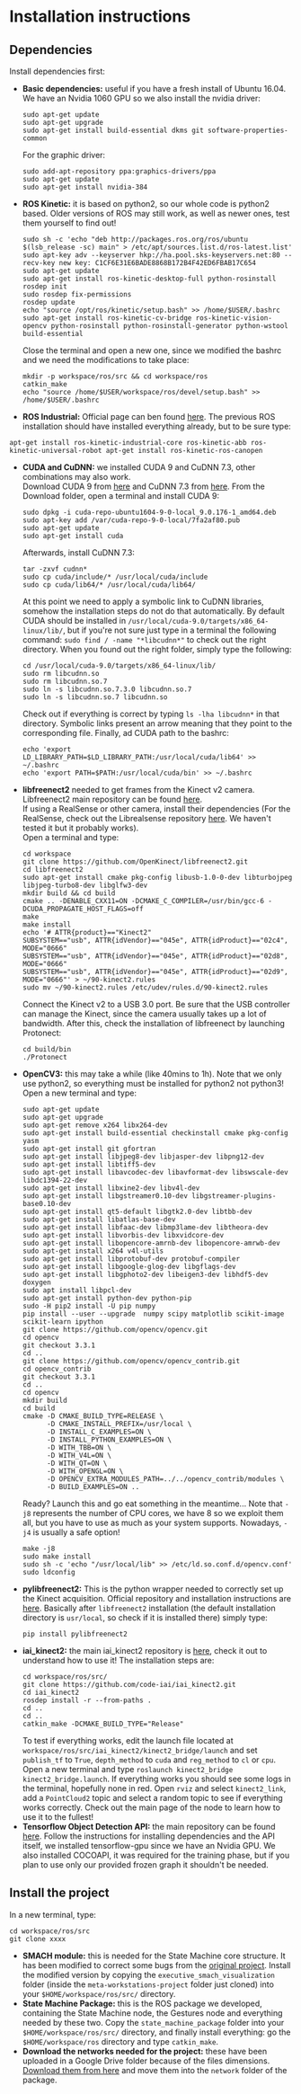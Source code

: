 # Installation instructions
## Dependencies
Install dependencies first:
- **Basic dependencies:** useful if you have a fresh install of Ubuntu 16.04. We have an Nvidia 1060 GPU so we also install the nvidia driver:
  ```
  sudo apt-get update
  sudo apt-get upgrade
  sudo apt-get install build-essential dkms git software-properties-common
  ```
  For the graphic driver:
  ```
  sudo add-apt-repository ppa:graphics-drivers/ppa
  sudo apt-get update
  sudo apt-get install nvidia-384
  ```
- **ROS Kinetic:** it is based on python2, so our whole code is python2 based. Older versions of ROS may still work, as well as newer ones, test them yourself to find out!
  ```
  sudo sh -c 'echo "deb http://packages.ros.org/ros/ubuntu $(lsb_release -sc) main" > /etc/apt/sources.list.d/ros-latest.list'
  sudo apt-key adv --keyserver hkp://ha.pool.sks-keyservers.net:80 --recv-key new key: C1CF6E31E6BADE8868B172B4F42ED6FBAB17C654
  sudo apt-get update
  sudo apt-get install ros-kinetic-desktop-full python-rosinstall
  rosdep init
  sudo rosdep fix-permissions
  rosdep update
  echo "source /opt/ros/kinetic/setup.bash" >> /home/$USER/.bashrc
  sudo apt-get install ros-kinetic-cv-bridge ros-kinetic-vision-opencv python-rosinstall python-rosinstall-generator python-wstool build-essential
  ```
  Close the terminal and open a new one, since we modified the bashrc and we need the modifications to take place:
  ```
  mkdir -p workspace/ros/src && cd workspace/ros
  catkin_make
  echo "source /home/$USER/workspace/ros/devel/setup.bash" >> /home/$USER/.bashrc
  ```
- **ROS Industrial:** Official page can ben found [here](http://wiki.ros.org/Industrial/Install). The previous ROS installation should have installed everything already, but to be sure type:
 ```
 apt-get install ros-kinetic-industrial-core ros-kinetic-abb ros-kinetic-universal-robot apt-get install ros-kinetic-ros-canopen
 ```
- **CUDA and CuDNN:** we installed CUDA 9 and CuDNN 7.3, other combinations may also work.<br>
  Download CUDA 9 from [here](https://developer.nvidia.com/cuda-toolkit-archive) and CuDNN 7.3 from [here](https://developer.nvidia.com/rdp/cudnn-archive).
  From the Download folder, open a terminal and install CUDA 9:
  ```
  sudo dpkg -i cuda-repo-ubuntu1604-9-0-local_9.0.176-1_amd64.deb
  sudo apt-key add /var/cuda-repo-9-0-local/7fa2af80.pub
  sudo apt-get update
  sudo apt-get install cuda
  ```
  Afterwards, install CuDNN 7.3:
  ```
  tar -zxvf cudnn*
  sudo cp cuda/include/* /usr/local/cuda/include
  sudo cp cuda/lib64/* /usr/local/cuda/lib64/
  ```
  At this point we need to apply a symbolic link to CuDNN libraries, somehow the installation steps do not do that automatically. By default CUDA should be installed in `/usr/local/cuda-9.0/targets/x86_64-linux/lib/`, but if you're not sure just type in a terminal the following command: `sudo find / -name "*libcudnn*"` to check out the right directory.
  When you found out the right folder, simply type the following:
  ```
  cd /usr/local/cuda-9.0/targets/x86_64-linux/lib/
  sudo rm libcudnn.so
  sudo rm libcudnn.so.7
  sudo ln -s libcudnn.so.7.3.0 libcudnn.so.7
  sudo ln -s libcudnn.so.7 libcudnn.so
  ```
  Check out if everything is correct by typing `ls -lha libcudnn*` in that directory. Symbolic links present an arrow meaning that they point to the corresponding file.
  Finally, ad CUDA path to the bashrc:
  ```
  echo 'export LD_LIBRARY_PATH=$LD_LIBRARY_PATH:/usr/local/cuda/lib64' >> ~/.bashrc
  echo 'export PATH=$PATH:/usr/local/cuda/bin' >> ~/.bashrc
  ```
- **libfreenect2** needed to get frames from the Kinect v2 camera. Libfreenect2 main repository can be found [here](https://github.com/OpenKinect/libfreenect2). <br>
If using a RealSense or other camera, install their dependencies (For the RealSense, check out the Librealsense repository [here](https://github.com/IntelRealSense/librealsense). We haven't tested it but it probably works).<br>
  Open a terminal and type:
    ```
    cd workspace
    git clone https://github.com/OpenKinect/libfreenect2.git
    cd libfreenect2
    sudo apt-get install cmake pkg-config libusb-1.0-0-dev libturbojpeg libjpeg-turbo8-dev libglfw3-dev
    mkdir build && cd build
    cmake .. -DENABLE_CXX11=ON -DCMAKE_C_COMPILER=/usr/bin/gcc-6 -DCUDA_PROPAGATE_HOST_FLAGS=off
    make
    make install
    echo '# ATTR{product}=="Kinect2"
    SUBSYSTEM=="usb", ATTR{idVendor}=="045e", ATTR{idProduct}=="02c4", MODE="0666"
    SUBSYSTEM=="usb", ATTR{idVendor}=="045e", ATTR{idProduct}=="02d8", MODE="0666"
    SUBSYSTEM=="usb", ATTR{idVendor}=="045e", ATTR{idProduct}=="02d9", MODE="0666"' > ~/90-kinect2.rules
    sudo mv ~/90-kinect2.rules /etc/udev/rules.d/90-kinect2.rules
    ```
    Connect the Kinect v2 to a USB 3.0 port. Be sure that the USB controller can manage the Kinect, since the camera usually takes up a lot of bandwidth. After this, check the installation of libfreenect by launching Protonect:
    ```
    cd build/bin
    ./Protonect
    ```
- **OpenCV3:** this may take a while (like 40mins to 1h). Note that we only use python2, so everything must be installed for python2 not python3! Open a new terminal and type:
  ```
  sudo apt-get update
  sudo apt-get upgrade
  sudo apt-get remove x264 libx264-dev
  sudo apt-get install build-essential checkinstall cmake pkg-config yasm
  sudo apt-get install git gfortran
  sudo apt-get install libjpeg8-dev libjasper-dev libpng12-dev
  sudo apt-get install libtiff5-dev
  sudo apt-get install libavcodec-dev libavformat-dev libswscale-dev libdc1394-22-dev
  sudo apt-get install libxine2-dev libv4l-dev
  sudo apt-get install libgstreamer0.10-dev libgstreamer-plugins-base0.10-dev
  sudo apt-get install qt5-default libgtk2.0-dev libtbb-dev
  sudo apt-get install libatlas-base-dev
  sudo apt-get install libfaac-dev libmp3lame-dev libtheora-dev
  sudo apt-get install libvorbis-dev libxvidcore-dev
  sudo apt-get install libopencore-amrnb-dev libopencore-amrwb-dev
  sudo apt-get install x264 v4l-utils
  sudo apt-get install libprotobuf-dev protobuf-compiler
  sudo apt-get install libgoogle-glog-dev libgflags-dev
  sudo apt-get install libgphoto2-dev libeigen3-dev libhdf5-dev doxygen 
  sudo apt install libpcl-dev
  sudo apt-get install python-dev python-pip
  sudo -H pip2 install -U pip numpy
  pip install --user --upgrade  numpy scipy matplotlib scikit-image scikit-learn ipython
  git clone https://github.com/opencv/opencv.git
  cd opencv
  git checkout 3.3.1
  cd ..
  git clone https://github.com/opencv/opencv_contrib.git
  cd opencv_contrib
  git checkout 3.3.1
  cd ..
  cd opencv
  mkdir build
  cd build
  cmake -D CMAKE_BUILD_TYPE=RELEASE \
        -D CMAKE_INSTALL_PREFIX=/usr/local \
        -D INSTALL_C_EXAMPLES=ON \
        -D INSTALL_PYTHON_EXAMPLES=ON \
        -D WITH_TBB=ON \
        -D WITH_V4L=ON \
        -D WITH_QT=ON \
        -D WITH_OPENGL=ON \
        -D OPENCV_EXTRA_MODULES_PATH=../../opencv_contrib/modules \
        -D BUILD_EXAMPLES=ON ..
  ```
  Ready? Launch this and go eat something in the meantime... Note that `-j8` represents the number of CPU cores, we have 8 so we exploit them all, but you have to use as much as your system supports. Nowadays, `-j4` is usually a safe option!
  ```
  make -j8
  sudo make install
  sudo sh -c 'echo "/usr/local/lib" >> /etc/ld.so.conf.d/opencv.conf'
  sudo ldconfig
  ```
- **pylibfreenect2:** This is the python wrapper needed to correctly set up the Kinect acquisition. Official repository and installation instructions are [here](https://github.com/r9y9/pylibfreenect2/blob/master/docs/installation.rst). Basically after `libfreenect2` installation (the default installation directory is `usr/local`, so check if it is installed there) simply type:
  ```
  pip install pylibfreenect2
  ```
- **iai_kinect2:** the main iai_kinect2 repository is [here](https://github.com/code-iai/iai_kinect2), check it out to understand how to use it! The installation steps are:
  ```
  cd workspace/ros/src/
  git clone https://github.com/code-iai/iai_kinect2.git 
  cd iai_kinect2
  rosdep install -r --from-paths .
  cd ..
  cd ..
  catkin_make -DCMAKE_BUILD_TYPE="Release"
  ```
  To test if everything works, edit the launch file located at `workspace/ros/src/iai_kinect2/kinect2_bridge/launch` and set `publish_tf` to `True`, `depth_method` to `cuda` and `reg_method` to `cl` or `cpu`.<br>
  Open a new terminal and type `roslaunch kinect2_bridge kinect2_bridge.launch`.   If everything works you should see some logs in the terminal, hopefully none in red. Open `rviz` and select `kinect2_link`, add a `PointCloud2` topic and select a random topic to see if everything works correctly. Check out the main page of the node to learn how to use it to the fullest!
- **Tensorflow Object Detection API:** the main repository can be found [here](https://github.com/tensorflow/models/tree/master/research/object_detection). Follow the instructions for installing dependencies and the API itself, we installed tensorflow-gpu since we have an Nvidia GPU. We also installed COCOAPI, it was required for the training phase, but if you plan to use only our provided frozen graph it shouldn't be needed.
## Install the project
In a new terminal, type:
```
cd workspace/ros/src
git clone xxxx
```
- **SMACH module:** this is needed for the State Machine core structure. It has been modified to correct some bugs from the [original project](http://wiki.ros.org/smach). Install the modified version by copying the `executive_smach_visualization` folder (inside the `meta-workstations-project` folder just cloned) into your `$HOME/workspace/ros/src/` directory.
- **State Machine Package:** this is the ROS package we developed, containing the State Machine node, the Gestures node and everything needed by these two. Copy the `state_machine_package` folder into your `$HOME/workspace/ros/src/` directory, and finally install everything: go the `$HOME/workspace/ros` directory and type `catkin_make`.
- **Download the networks needed for the project:** these have been uploaded in a Google Drive folder because of the files dimensions. [Download them from here](https://drive.google.com/drive/folders/19CisjwZMx2Rh4tP27jMk3f6nTe3vSASh?usp=sharing) and move them into the `network` folder of the package.
